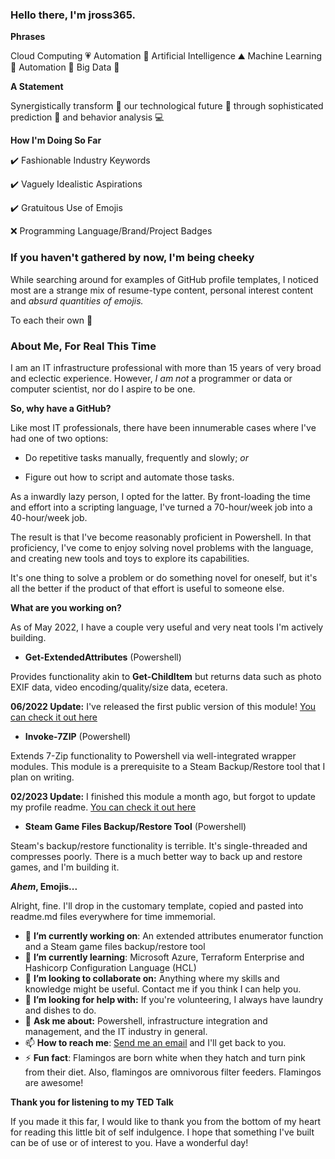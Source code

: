 ### Hello there, I'm jross365.

**Phrases**

 Cloud Computing 💗 Automation 💬 Artificial Intelligence ⛰️ Machine Learning 👏 Automation 🌱 Big Data 🤔 

**A Statement**

Synergistically transform 🦋 our technological future 📱 through sophisticated prediction 🔮 and behavior analysis 💻

**How I'm Doing So Far**

✔️ Fashionable Industry Keywords

✔️ Vaguely Idealistic Aspirations

✔️ Gratuitous Use of Emojis

❌ Programming Language/Brand/Project Badges

### If you haven't gathered by now, I'm being cheeky

While searching around for examples of GitHub profile templates, I noticed most are a strange mix of resume-type content, personal interest content and _absurd quantities of emojis._

To each their own 🤷

### About Me, For Real This Time

I am an IT infrastructure professional with more than 15 years of very broad and eclectic experience. However, _I am not_ a programmer or data or computer scientist, nor do I aspire to be one.

**So, why have a GitHub?**

Like most IT professionals, there have been innumerable cases where I've had one of two options:

* Do repetitive tasks manually, frequently and slowly; _or_

* Figure out how to script and automate those tasks.

As a inwardly lazy person, I opted for the latter. By front-loading the time and effort into a scripting language, I've turned a 70-hour/week job into a 40-hour/week job.

The result is that I've become reasonably proficient in Powershell. In that proficiency, I've come to enjoy solving novel problems with the language, and creating new tools and toys to explore its capabilities.

It's one thing to solve a problem or do something novel for oneself, but it's all the better if the product of that effort is useful to someone else.

**What are you working on?**

As of May 2022, I have a couple very useful and very neat tools I'm actively building. 

* **Get-ExtendedAttributes** (Powershell)

Provides functionality akin to **Get-ChildItem** but returns data such as photo EXIF data, video encoding/quality/size data, ecetera.

 **06/2022 Update:** I've released the first public version of this module! [You can check it out here](https://github.com/jross365/Get-ExtendedAttributes)

* **Invoke-7ZIP** (Powershell)

Extends 7-Zip functionality to Powershell via well-integrated wrapper modules. This module is a prerequisite to a Steam Backup/Restore tool that I plan on writing.

 **02/2023 Update:** I finished this module a month ago, but forgot to update my profile readme. [You can check it out here](https://github.com/jross365/Invoke-7Zip)

* **Steam Game Files Backup/Restore Tool** (Powershell)

Steam's backup/restore functionality is terrible. It's single-threaded and compresses poorly. There is a much better way to back up and restore games, and I'm building it.

**_Ahem_, Emojis...**

Alright, fine. I'll drop in the customary template, copied and pasted into readme.md files everywhere for time immemorial. 

- 🔭 **I’m currently working on**: An extended attributes enumerator function and a Steam game files backup/restore tool
- 🌱 **I’m currently learning**: Microsoft Azure, Terraform Enterprise and Hashicorp Configuration Language (HCL)
- 👯 **I’m looking to collaborate on:** Anything where my skills and knowledge might be useful. Contact me if you think I can help you.
- 🤔 **I’m looking for help with:** If you're volunteering, I always have laundry and dishes to do.
- 💬 **Ask me about:** Powershell, infrastructure integration and management, and the IT industry in general.
- 📫 **How to reach me**: [Send me an email](mailto:jross365github@gmail.com) and I'll get back to you.
- ⚡ **Fun fact**: Flamingos are born white when they hatch and turn pink from their diet. Also, flamingos are omnivorous filter feeders. Flamingos are awesome!

**Thank you for listening to my TED Talk**

If you made it this far, I would like to thank you from the bottom of my heart for reading this little bit of self indulgence. I hope that something I've built can be of use or of interest to you. Have a wonderful day!
